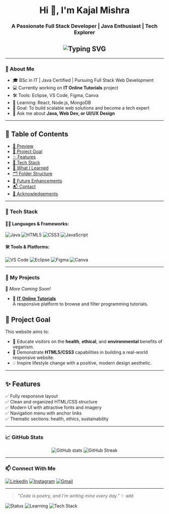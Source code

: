 











<h1 align="center">Hi 👋, I'm Kajal Mishra</h1>
<h3 align="center">A Passionate Full Stack Developer | Java Enthusiast | Tech Explorer</h3>

<!-- Add Typing SVG below -->
<h2 align="center">
  <img src="https://readme-typing-svg.herokuapp.com?font=Fira+Code&size=26&weight=600&pause=1000&color=F797C1&center=true&vCenter=true&width=800&height=70&lines=✨+Hello+Welcome%2C+I'm+Kajal+Mishra!+👩‍💻;💻+Full+Stack+Developer+%7C+Java+Enthusiast+☕;🎨+UI%2FUX+Lover+%7C+Tech+Explorer+🚀;🌱+React+%7C+Node.js+%7C+MongoDB+Learner;🔥+Let's+Build+Something+Awesome+Together!" alt="Typing SVG"/>
</h2>


---

### 🌟 About Me
- 🎓 BSc in IT | Java Certified | Pursuing Full Stack Web Development  
- 💻 Currently working on **IT Online Tutorials**  project  
- 🛠️ Tools: Eclipse, VS Code, Figma, Canva  
- 🌱 Learning: React, Node.js, MongoDB  
- 🎯 Goal: To build scalable web solutions and become a tech expert
- 💬 Ask me about **Java, Web Dev, or UI/UX Design**

---

## 🧭 Table of Contents

- [📸 Preview](#-preview)
- [🎯 Project Goal](#-project-goal)
- [✨ Features](#-features)
- [🔧 Tech Stack](#-tech-stack)
- [🧠 What I Learned](#-what-i-learned)
- [🗂️ Folder Structure](#️-folder-structure)
- [🔮 Future Enhancements](#-future-enhancements)
- [📬 Contact](#-contact)
- [🙏 Acknowledgements](#-acknowledgements)

---

### 🚀 Tech Stack

#### 👩‍💻 Languages & Frameworks:
![Java](https://img.shields.io/badge/-Java-orange?style=flat&logo=java)
![HTML5](https://img.shields.io/badge/-HTML5-E34F26?style=flat&logo=html5)
![CSS3](https://img.shields.io/badge/-CSS3-1572B6?style=flat&logo=css3)
![JavaScript](https://img.shields.io/badge/-JavaScript-yellow?style=flat&logo=javascript)


#### 🛠️ Tools & Platforms:
![VS Code](https://img.shields.io/badge/-VS%20Code-007ACC?style=flat&logo=visual-studio-code)
![Eclipse](https://img.shields.io/badge/-Eclipse-2C2255?style=flat&logo=eclipse)
![Figma](https://img.shields.io/badge/-Figma-black?style=flat&logo=figma)
![Canva](https://img.shields.io/badge/-Canva-00C4CC?style=flat&logo=canva)

---

### 🧠 My Projects
🚧 _More Coming Soon!_

- 🧩 **[IT Online Tutorials](https://github.com/KajalMishra636/IT-Online-Tutorials)**  
  A responsive platform to browse and filter programming tutorials.



## 🎯 Project Goal

This website aims to:
- 🌱 Educate visitors on the **health**, **ethical**, and **environmental** benefits of veganism.
- 🧰 Demonstrate **HTML5/CSS3** capabilities in building a real-world responsive website.
- 💡 Inspire lifestyle change with a positive, modern design aesthetic.

---

## ✨ Features

✅ Fully responsive layout  
✅ Clean and organized HTML/CSS structure  
✅ Modern UI with attractive fonts and imagery  
✅ Navigation menu with anchor links  
✅ Thematic sections: health, ethics, sustainability


---

### 📈 GitHub Stats

<p align="center">
  <img src="https://github-readme-stats.vercel.app/api?username=KajalMishra636&show_icons=true&theme=tokyonight" alt="GitHub stats"/>
  <img src="https://github-readme-streak-stats.herokuapp.com?user=KajalMishra636&theme=tokyonight" alt="GitHub Streak" />
</p>

---

### 📫 Connect With Me
[![LinkedIn](https://img.shields.io/badge/-LinkedIn-blue?style=flat&logo=linkedin)](https://www.linkedin.com/in/kajal-mishra/)
[![Instagram](https://img.shields.io/badge/-Instagram-E4405F?style=flat&logo=instagram)](https://www.instagram.com/)
[![Gmail](https://img.shields.io/badge/-Gmail-red?style=flat&logo=gmail)](mailto:kajalmishraa345@gmail.com.com)

---

> _"Code is poetry, and I'm writing mine every day."_ ✨    add

![Status](https://img.shields.io/badge/Status-Building%20Java%20Projects-blue)
![Learning](https://img.shields.io/badge/Learning-Spring%20Boot%20%26%20JSP-orange)
![Tech Stack](https://img.shields.io/badge/Tech-Java%20Frontend%20%26%20Backend-green)































































































